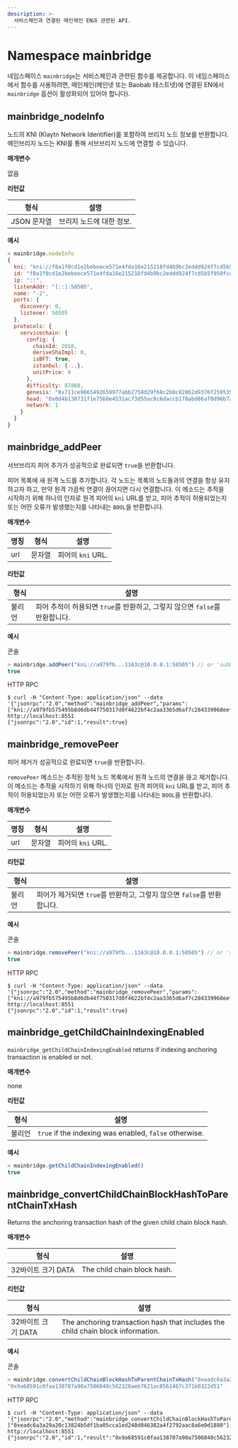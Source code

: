 ```yaml
---
description: >-
  서비스체인과 연결된 메인체인 EN과 관련된 API.
---
```


# Namespace mainbridge <a id="namespace-mainbridge"></a>

네임스페이스 `mainbridge`는 서비스체인과 관련된 함수를 제공합니다. 이 네임스페이스에서 함수를 사용하려면, 메인체인(메인넷 또는 Baobab 테스트넷)에 연결된 EN에서 `mainbridge` 옵션이 활성화되어 있어야 합니다).

## mainbridge_nodeInfo <a id="mainbridge_nodeInfo"></a>

노드의 KNI (Klaytn Network Identifier)를 포함하여 브리지 노드 정보를 반환합니다. 메인브리지 노드는 KNI를 통해 서브브리지 노드에 연결할 수 있습니다.

**매개변수**

없음

**리턴값**

| 형식       | 설명             |
| -------- | -------------- |
| JSON 문자열 | 브리지 노드에 대한 정보. |

**예시**

```javascript
> mainbridge.nodeInfo
{
  kni: "kni://f8a1f0cd1e2bebeece571e4fda16e215218fd4b9bc2eddd924f7cd5b5f950fcec8f4b8cd3851390d1d0bacf1b15e1c4a38c882252e429a28d16eeb6edbacd726@[::]:50505?discport=0",
  id: "f8a1f0cd1e2bebeece571e4fda16e215218fd4b9bc2eddd924f7cd5b5f950fcec8f4b8cd3851390d1d0bacf1b15e1c4a38c882252e429a28d16eeb6edbacd726",
  ip: "::",
  listenAddr: "[::]:50505",
  name: "-2",
  ports: {
    discovery: 0,
    listener: 50505
  },
  protocols: {
    servicechain: {
      config: {
        chainId: 2018,
        deriveShaImpl: 0,
        isBFT: true,
        istanbul: {...},
        unitPrice: 0
      },
      difficulty: 87860,
      genesis: "0x711ce9865492659977abb2758d29f68c2b0c82862d9376f25953579f64f95b58",
      head: "0x0d4b130731f1e7560e4531ac73d55ac8c6daccb178abd86af0d96b7aafded7c5",
      network: 1
    }
  }
}
```

## mainbridge_addPeer  <a id="mainbridge_addPeer"></a>
서브브리지 피어 추가가 성공적으로 완료되면 `true`을 반환합니다.

피어 목록에 새 원격 노드를 추가합니다. 각 노드는 목록의 노드들과의 연결을 항상 유지하고자 하고, 만약 원격 가끔씩 연결이 끊어지면 다시 연결합니다. 이 메소드는 추적을 시작하기 위해 하나의 인자로 원격 피어의 `kni` URL를 받고, 피어 추적이 허용되었는지 또는 어떤 오류가 발생했는지를 나타내는 `BOOL`을 반환합니다.

**매개변수**

| 명칭  | 형식  | 설명             |
| --- | --- | -------------- |
| url | 문자열 | 피어의 `kni` URL. |

**리턴값**

| 형식  | 설명                                                |
| --- | ------------------------------------------------- |
| 불리언 | 피어 추적이 허용되면 `true`를 반환하고, 그렇지 않으면 `false`를 반환합니다. |

**예시**

콘솔

```javascript
> mainbridge.addPeer("kni://a979fb...1163c@10.0.0.1:50505") // or 'subbridge.addPeer'
true
```
HTTP RPC

```shell
$ curl -H "Content-Type: application/json" --data '{"jsonrpc":"2.0","method":"mainbridge_addPeer","params":["kni://a979fb575495b8d6db44f750317d0f4622bf4c2aa3365d6af7c284339968eef29b69ad0dce72a4d8db5ebb4968de0e3bec910127f134779fbcb0cb6d3331163c@10.0.0.1:50505"],"id":1}' http://localhost:8551
{"jsonrpc":"2.0","id":1,"result":true}
```

## mainbridge_removePeer <a id="mainbridge_removePeer"></a>
피어 제거가 성공적으로 완료되면 `true`을 반환합니다.

`removePeer` 메소드는 추적된 정적 노드 목록에서 원격 노드의 연결을 끊고 제거합니다. 이 메소드는 추적을 시작하기 위해 하나의 인자로 원격 피어의 `kni` URL를 받고, 피어 추적이 허용되었는지 또는 어떤 오류가 발생했는지를 나타내는 `BOOL`을 반환합니다.

**매개변수**

| 명칭  | 형식  | 설명             |
| --- | --- | -------------- |
| url | 문자열 | 피어의 `kni` URL. |

**리턴값**

| 형식  | 설명                                             |
| --- | ---------------------------------------------- |
| 불리언 | 피어가 제거되면 `true`를 반환하고, 그렇지 않으면 `false`를 반환합니다. |

**예시**

콘솔

```javascript
> mainbridge.removePeer("kni://a979fb...1163c@10.0.0.1:50505") // or 'subbridge.removePeer'
true
```

HTTP RPC

```shell
$ curl -H "Content-Type: application/json" --data '{"jsonrpc":"2.0","method":"mainbridge_removePeer","params":["kni://a979fb575495b8d6db44f750317d0f4622bf4c2aa3365d6af7c284339968eef29b69ad0dce72a4d8db5ebb4968de0e3bec910127f134779fbcb0cb6d3331163c@10.0.0.1:50505"],"id":1}' http://localhost:8551
{"jsonrpc":"2.0","id":1,"result":true}
```

## mainbridge_getChildChainIndexingEnabled <a id="mainbridge_getChildChainIndexingEnabled"></a>

`mainbridge_getChildChainIndexingEnabled` returns if indexing anchoring transaction is enabled or not.

**매개변수**

none

**리턴값**

| 형식  | 설명                                                     |
| --- | ------------------------------------------------------ |
| 불리언 | `true` if the indexing was enabled, `false` otherwise. |

**예시**

```javascript
> mainbridge.getChildChainIndexingEnabled()
true
```

## mainbridge_convertChildChainBlockHashToParentChainTxHash <a id="mainbridge_convertChildChainBlockHashToParentChainTxHash"></a>

Returns the anchoring transaction hash of the given child chain block hash.

**매개변수**

| 형식            | 설명                          |
| ------------- | --------------------------- |
| 32바이트 크기 DATA | The child chain block hash. |

**리턴값**

| 형식            | 설명                                                                              |
| ------------- | ------------------------------------------------------------------------------- |
| 32바이트 크기 DATA | The anchoring transaction hash that includes the child chain block information. |

**예시**

콘솔

```javascript
> mainbridge.convertChildChainBlockHashToParentChainTxHash("0xeadc6a3a29a20c13824b5df1ba05cca1ed248d046382a4f2792aac8a6e0d1880")
"0x9a68591c0faa138707a90a7506840c562328aeb7621ac0561467c371b0322d51"
```

HTTP RPC

```shell
$ curl -H "Content-Type: application/json" --data '{"jsonrpc":"2.0","method":"mainbridge_convertChildChainBlockHashToParentChainTxHash","params":["0xeadc6a3a29a20c13824b5df1ba05cca1ed248d046382a4f2792aac8a6e0d1880"],"id":1}' http://localhost:8551
{"jsonrpc":"2.0","id":1,"result":"0x9a68591c0faa138707a90a7506840c562328aeb7621ac0561467c371b0322d51"}
```

